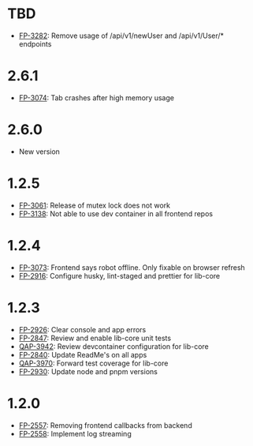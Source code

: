 # TBD

- [FP-3282](https://movai.atlassian.net/browse/FP-3282): Remove usage of /api/v1/newUser and /api/v1/User/\* endpoints

# 2.6.1

- [FP-3074](https://movai.atlassian.net/browse/FP-3074): Tab crashes after high memory usage

# 2.6.0

- New version

# 1.2.5

- [FP-3061](https://movai.atlassian.net/browse/FP-3061): Release of mutex lock does not work
- [FP-3138](https://movai.atlassian.net/browse/FP-3138): Not able to use dev container in all frontend repos

# 1.2.4

- [FP-3073](https://movai.atlassian.net/browse/FP-3073): Frontend says robot offline. Only fixable on browser refresh
- [FP-2916](https://movai.atlassian.net/browse/FP-2916): Configure husky, lint-staged and prettier for lib-core

# 1.2.3

- [FP-2926](https://movai.atlassian.net/browse/FP-2926): Clear console and app errors
- [FP-2847](https://movai.atlassian.net/browse/FP-2847): Review and enable lib-core unit tests
- [QAP-3942](https://movai.atlassian.net/browse/QAP-3942): Review devcontainer configuration for lib-core
- [FP-2840](https://movai.atlassian.net/browse/FP-2840): Update ReadMe's on all apps
- [QAP-3970](https://movai.atlassian.net/browse/QAP-3970): Forward test coverage for lib-core
- [FP-2930](https://movai.atlassian.net/browse/FP-2930): Update node and pnpm versions

# 1.2.0

- [FP-2557](https://movai.atlassian.net/browse/FP-2557): Removing frontend callbacks from backend
- [FP-2558](https://movai.atlassian.net/browse/FP-2558): Implement log streaming
